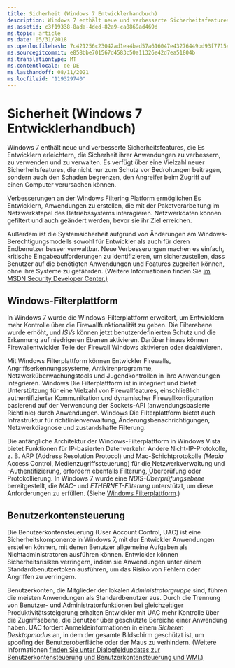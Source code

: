```yaml
---
title: Sicherheit (Windows 7 Entwicklerhandbuch)
description: Windows 7 enthält neue und verbesserte Sicherheitsfeatures, die Es Entwicklern erleichtern, die Sicherheit ihrer Anwendungen zu verbessern, zu verwenden und zu verwalten.
ms.assetid: c3f19338-8ada-4ded-82a9-ca0869ad469d
ms.topic: article
ms.date: 05/31/2018
ms.openlocfilehash: 7c421256c23042ad1ea4bad57a616047e43276449bd93f771543d4eb41286c7b
ms.sourcegitcommit: e858bbe701567d4583c50a11326e42d7ea51804b
ms.translationtype: MT
ms.contentlocale: de-DE
ms.lasthandoff: 08/11/2021
ms.locfileid: "119329740"
---
```

# <a name="security-windows-7-developer-guide"></a>Sicherheit (Windows 7 Entwicklerhandbuch)

Windows 7 enthält neue und verbesserte Sicherheitsfeatures, die Es Entwicklern erleichtern, die Sicherheit ihrer Anwendungen zu verbessern, zu verwenden und zu verwalten. Es verfügt über eine Vielzahl neuer Sicherheitsfeatures, die nicht nur zum Schutz vor Bedrohungen beitragen, sondern auch den Schaden begrenzen, den Angreifer beim Zugriff auf einen Computer verursachen können.

Verbesserungen an der Windows Filtering Platform ermöglichen Es Entwicklern, Anwendungen zu erstellen, die mit der Paketverarbeitung im Netzwerkstapel des Betriebssystems interagieren. Netzwerkdaten können gefiltert und auch geändert werden, bevor sie ihr Ziel erreichen.

Außerdem ist die Systemsicherheit aufgrund von Änderungen am Windows-Berechtigungsmodells sowohl für Entwickler als auch für deren Endbenutzer besser verwaltbar. Neue Verbesserungen machen es einfach, kritische Eingabeaufforderungen zu identifizieren, um sicherzustellen, dass Benutzer auf die benötigten Anwendungen und Features zugreifen können, ohne ihre Systeme zu gefährden. (Weitere Informationen finden Sie [im MSDN Security Developer Center.)](https://msdn.microsoft.com/security/default.aspx)

## <a name="windows-filtering-platform"></a>Windows-Filterplattform

In Windows 7 wurde die Windows-Filterplattform erweitert, um Entwicklern mehr Kontrolle über die Firewallfunktionalität zu geben. Die Filterebene wurde erhöht, und *ISVs* können jetzt benutzerdefinierten Schutz und die Erkennung auf niedrigeren Ebenen aktivieren. Darüber hinaus können Firewallentwickler Teile der Firewall Windows aktivieren oder deaktivieren.

Mit Windows Filterplattform können Entwickler Firewalls, Angriffserkennungssysteme, Antivirenprogramme, Netzwerküberwachungstools und Jugendkontrollen in ihre Anwendungen integrieren. Windows Die Filterplattform ist in integriert und bietet Unterstützung für eine Vielzahl von Firewallfeatures, einschließlich authentifizierter Kommunikation und dynamischer Firewallkonfiguration basierend auf der Verwendung der Sockets-API (anwendungsbasierte Richtlinie) durch Anwendungen. Windows Die Filterplattform bietet auch Infrastruktur für richtlinienverwaltung, Änderungsbenachrichtigungen, Netzwerkdiagnose und zustandshafte Filterung.

Die anfängliche Architektur der Windows-Filterplattform in Windows Vista bietet Funktionen für IP-basierten Datenverkehr. Andere Nicht-IP-Protokolle, z. B. ARP (Address Resolution Protocol) und Mac-Schichtprotokolle *(Media* Access Control, Medienzugriffssteuerung) für die Netzwerkverwaltung und -Authentifizierung, erfordern ebenfalls Filterung, Überprüfung oder Protokollierung. In Windows 7 wurde eine *NDIS-Überprüfungsebene* bereitgestellt, die *MAC-* und *ETHERNET-Filterung* unterstützt, um diese Anforderungen zu erfüllen. (Siehe [Windows Filterplattform](../fwp/windows-filtering-platform-start-page.md).)

## <a name="user-account-control"></a>Benutzerkontensteuerung

Die Benutzerkontensteuerung (User Account Control, UAC) ist eine Sicherheitskomponente in Windows 7, mit der Entwickler Anwendungen erstellen können, mit denen Benutzer allgemeine Aufgaben als Nichtadministratoren ausführen können. Entwickler können Sicherheitsrisiken verringern, indem sie Anwendungen unter einem Standardbenutzertoken ausführen, um das Risiko von Fehlern oder Angriffen zu verringern.

Benutzerkonten, die Mitglieder der lokalen *Administratorgruppe* sind, führen die meisten Anwendungen als Standardbenutzer aus. Durch die Trennung von Benutzer- und Administratorfunktionen bei gleichzeitiger Produktivitätssteigerung erhalten Entwickler mit UAC mehr Kontrolle über die Zugriffsebene, die Benutzer über geschützte Bereiche einer Anwendung haben. UAC fordert Anmeldeinformationen in einem *Sicheren Desktopmodus* an, in dem der gesamte Bildschirm geschützt ist, um spoofing der Benutzeroberfläche oder der Maus zu verhindern. (Weitere Informationen [finden Sie unter Dialogfeldupdates zur Benutzerkontensteuerung](../win7appqual/user-interface---user-account-control-dialog-updates.md) [und Benutzerkontensteuerung und WMI.)](../wmisdk/user-account-control-and-wmi.md)

 

 
